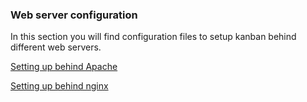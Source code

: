 ### Web server configuration

In this section you will find configuration files to setup kanban behind different web servers.

[Setting up behind Apache](docs/configuration/webserver/apache)

[Setting up behind nginx](docs/configuration/webserver/nginx)

